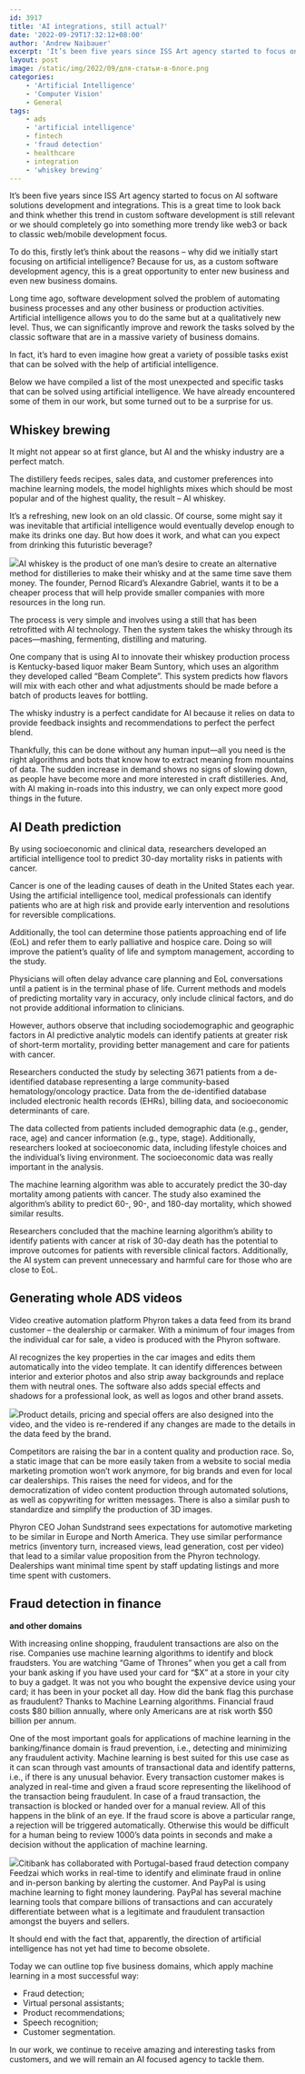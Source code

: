 ```yaml
---
id: 3917
title: 'AI integrations, still actual?'
date: '2022-09-29T17:32:12+08:00'
author: 'Andrew Naibauer'
excerpt: 'It’s been five years since ISS Art agency started to focus on AI software solutions development and integrations. This is a great time to look back and think whether this trend in custom software development is still relevant or we should completely go into something more trendy like web3 or back to classic web/mobile development focus.'
layout: post
image: /static/img/2022/09/для-статьи-в-блоге.png
categories:
    - 'Artificial Intelligence'
    - 'Computer Vision'
    - General
tags:
    - ads
    - 'artificial intelligence'
    - fintech
    - 'fraud detection'
    - healthcare
    - integration
    - 'whiskey brewing'
---
```


It’s been five years since ISS Art agency started to focus on AI software solutions development and integrations. This is a great time to look back and think whether this trend in custom software development is still relevant or we should completely go into something more trendy like web3 or back to classic web/mobile development focus.

To do this, firstly let’s think about the reasons – why did we initially start focusing on artificial intelligence? Because for us, as a custom software development agency, this is a great opportunity to enter new business and even new business domains.

Long time ago, software development solved the problem of automating business processes and any other business or production activities. Artificial intelligence allows you to do the same but at a qualitatively new level. Thus, we can significantly improve and rework the tasks solved by the classic software that are in a massive variety of business domains.

In fact, it’s hard to even imagine how great a variety of possible tasks exist that can be solved with the help of artificial intelligence.

Below we have compiled a list of the most unexpected and specific tasks that can be solved using artificial intelligence. We have already encountered some of them in our work, but some turned out to be a surprise for us.

## **Whiskey brewing**

It might not appear so at first glance, but AI and the whisky industry are a perfect match.

The distillery feeds recipes, sales data, and customer preferences into machine learning models, the model highlights mixes which should be most popular and of the highest quality, the result – AI whiskey.

It’s a refreshing, new look on an old classic. Of course, some might say it was inevitable that artificial intelligence would eventually develop enough to make its drinks one day. But how does it work, and what can you expect from drinking this futuristic beverage?

![](/static/img/2022/09/whiskey.jpg)AI whiskey is the product of one man’s desire to create an alternative method for distilleries to make their whisky and at the same time save them money. The founder, Pernod Ricard’s Alexandre Gabriel, wants it to be a cheaper process that will help provide smaller companies with more resources in the long run.

The process is very simple and involves using a still that has been retrofitted with AI technology. Then the system takes the whisky through its paces—mashing, fermenting, distilling and maturing.

One company that is using AI to innovate their whiskey production process is Kentucky-based liquor maker Beam Suntory, which uses an algorithm they developed called “Beam Complete”. This system predicts how flavors will mix with each other and what adjustments should be made before a batch of products leaves for bottling.

The whisky industry is a perfect candidate for AI because it relies on data to provide feedback insights and recommendations to perfect the perfect blend.

Thankfully, this can be done without any human input—all you need is the right algorithms and bots that know how to extract meaning from mountains of data. The sudden increase in demand shows no signs of slowing down, as people have become more and more interested in craft distilleries. And, with AI making in-roads into this industry, we can only expect more good things in the future.

## **AI Death prediction**

By using socioeconomic and clinical data, researchers developed an artificial intelligence tool to predict 30-day mortality risks in patients with cancer.

Cancer is one of the leading causes of death in the United States each year. Using the artificial intelligence tool, medical professionals can identify patients who are at high risk and provide early intervention and resolutions for reversible complications.

Additionally, the tool can determine those patients approaching end of life (EoL) and refer them to early palliative and hospice care. Doing so will improve the patient’s quality of life and symptom management, according to the study.

Physicians will often delay advance care planning and EoL conversations until a patient is in the terminal phase of life. Current methods and models of predicting mortality vary in accuracy, only include clinical factors, and do not provide additional information to clinicians.

However, authors observe that including sociodemographic and geographic factors in AI predictive analytic models can identify patients at greater risk of short-term mortality, providing better management and care for patients with cancer.

Researchers conducted the study by selecting 3671 patients from a de-identified database representing a large community-based hematology/oncology practice. Data from the de-identified database included electronic health records (EHRs), billing data, and socioeconomic determinants of care.

The data collected from patients included demographic data (e.g., gender, race, age) and cancer information (e.g., type, stage). Additionally, researchers looked at socioeconomic data, including lifestyle choices and the individual’s living environment. The socioeconomic data was really important in the analysis.

The machine learning algorithm was able to accurately predict the 30-day mortality among patients with cancer. The study also examined the algorithm’s ability to predict 60-, 90-, and 180-day mortality, which showed similar results.

Researchers concluded that the machine learning algorithm’s ability to identify patients with cancer at risk of 30-day death has the potential to improve outcomes for patients with reversible clinical factors. Additionally, the AI system can prevent unnecessary and harmful care for those who are close to EoL.

## **Generating whole ADS videos**

Video creative automation platform Phyron takes a data feed from its brand customer – the dealership or carmaker. With a minimum of four images from the individual car for sale, a video is produced with the Phyron software.

AI recognizes the key properties in the car images and edits them automatically into the video template. It can identify differences between interior and exterior photos and also strip away backgrounds and replace them with neutral ones. The software also adds special effects and shadows for a professional look, as well as logos and other brand assets.

![](/static/img/2022/09/124444.jpg)Product details, pricing and special offers are also designed into the video, and the video is re-rendered if any changes are made to the details in the data feed by the brand.

Competitors are raising the bar in a content quality and production race. So, a static image that can be more easily taken from a website to social media marketing promotion won’t work anymore, for big brands and even for local car dealerships. This raises the need for videos, and for the democratization of video content production through automated solutions, as well as copywriting for written messages. There is also a similar push to standardize and simplify the production of 3D images.

Phyron CEO Johan Sundstrand sees expectations for automotive marketing to be similar in Europe and North America. They use similar performance metrics (inventory turn, increased views, lead generation, cost per video) that lead to a similar value proposition from the Phyron technology. Dealerships want minimal time spent by staff updating listings and more time spent with customers.

## **Fraud detection in finance** 
**and other domains**

With increasing online shopping, fraudulent transactions are also on the rise. Companies use machine learning algorithms to identify and block fraudsters. You are watching “Game of Thrones” when you get a call from your bank asking if you have used your card for “$X” at a store in your city to buy a gadget. It was not you who bought the expensive device using your card; it has been in your pocket all day. How did the bank flag this purchase as fraudulent? Thanks to Machine Learning algorithms. Financial fraud costs $80 billion annually, where only Americans are at risk worth $50 billion per annum.

One of the most important goals for applications of machine learning in the banking/finance domain is fraud prevention, i.e., detecting and minimizing any fraudulent activity. Machine learning is best suited for this use case as it can scan through vast amounts of transactional data and identify patterns, i.e., if there is any unusual behavior. Every transaction customer makes is analyzed in real-time and given a fraud score representing the likelihood of the transaction being fraudulent. In case of a fraud transaction, the transaction is blocked or handed over for a manual review. All of this happens in the blink of an eye. If the fraud score is above a particular range, a rejection will be triggered automatically. Otherwise this would be difficult for a human being to review 1000’s data points in seconds and make a decision without the application of machine learning.

![](/static/img/2022/09/Reducing-false-positives-in-credit-card-fraud-detection.jpg)Citibank has collaborated with Portugal-based fraud detection company Feedzai which works in real-time to identify and eliminate fraud in online and in-person banking by alerting the customer. And PayPal is using machine learning to fight money laundering. PayPal has several machine learning tools that compare billions of transactions and can accurately differentiate between what is a legitimate and fraudulent transaction amongst the buyers and sellers.

It should end with the fact that, apparently, the direction of artificial intelligence has not yet had time to become obsolete.

Today we can outline top five business domains, which apply machine learning in a most successful way:

- Fraud detection;
- Virtual personal assistants;
- Product recommendations;
- Speech recognition;
- Customer segmentation.

In our work, we continue to receive amazing and interesting tasks from customers, and we will remain an AI focused agency to tackle them.